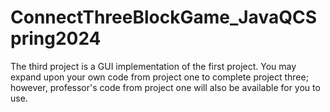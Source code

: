 # ConnectThreeBlockGame_JavaQCSpring2024
The third project is a GUI implementation of the first project. You may expand upon your own code from project one to complete project three; however, professor's code from project one will also be available for you to use.

